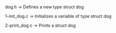 dog.h -> Defines a new type struct dog

1-init_dog.c -> Initializes a variable of type struct dog

2-print_dog.c -> Prints a struct dog
